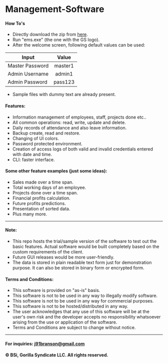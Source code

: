 # Management-Software
#### How To's
- Directly download the zip from [here](https://github.com/gorillasyndicate/Management-Software/archive/master.zip).
- Run "ems.exe" (the one with the GS logo).
- After the welcome screen, following default values can be used:

| Input           | Value         |
| --------------- |:-------------:|
| Master Password | master1  |
| Admin Username  | admin1   |
| Admin Password  | pass123  |

- Sample files with dummy text are already present.

#### Features:
- Information management of employees, staff, projects done etc..
- All common operations: read, write, update and delete.
- Daily records of attendance and also leave information.
- Backup create, read and restore.
- Changing of UI colors.
- Password protected environment.
- Creation of access logs of both valid and invalid credentials entered with date and time.
- CLI: faster interface.

#### Some other feature examples (just some ideas):
- Sales made over a time span.
- Total working days of an employee.
- Projects done over a time span.
- Financial profits calculation.
- Future profits predictions.
- Presentation of sorted data.
- Plus many more.

<hr>

#### Note:
- This repo hosts the trial/sample version of the software to test out the basic features. Actual software would be built completely based on the custom requirements of the client.
- Future GUI releases would be more user-friendly.
- The data is stored in plain readable text form just for demonstration purpose. It can also be stored in binary form or encrypted form.

#### Terms and Conditions:
- This software is provided on "as-is" basis.
- This software is not to be used in any way to illegally modify software.
- This software is not to be used in any way for commercial purposes.
- This software is not to be hosted/distributed in any way.
- The user acknowledges that any use of this software will be at the user's own risk and the developer accepts no responsibility whatsoever arising from the use or application of the software.
- Terms and Conditions are subject to change without notice.

<hr>

#### For inquiries: j91branson@gmail.com
#### © BSi, Gorilla Syndicate LLC. All rights reserved.
